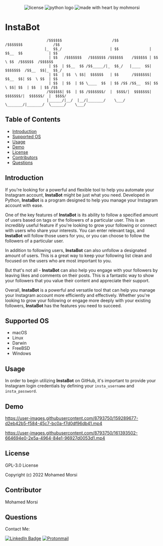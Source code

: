<div align="center">

![license](https://img.shields.io/github/license/mohmorsi/Space-Byte?style=flat-square)
![python logo](https://img.shields.io/badge/Python-87A2D0?style=flat-square&logo=Python&logoColor=gold)
![made with heart by mohmorsi](https://img.shields.io/badge/made%20with%20%E2%9D%A4%EF%B8%8F%20by-mohmorsi-red?style=flat-square)
</div>

# InstaBot
                       /$$$$$$                       /$$               /$$$$$$$              /$$    
                      |_  $$_/                      | $$              | $$__  $$            | $$    
                        | $$   /$$$$$$$   /$$$$$$$ /$$$$$$    /$$$$$$ | $$  \ $$  /$$$$$$  /$$$$$$  
                        | $$  | $$__  $$ /$$_____/|_  $$_/   |____  $$| $$$$$$$  /$$__  $$|_  $$_/  
                        | $$  | $$  \ $$|  $$$$$$   | $$      /$$$$$$$| $$__  $$| $$  \ $$  | $$    
                        | $$  | $$  | $$ \____  $$  | $$ /$$ /$$__  $$| $$  \ $$| $$  | $$  | $$ /$$
                       /$$$$$$| $$  | $$ /$$$$$$$/  |  $$$$/|  $$$$$$$| $$$$$$$/|  $$$$$$/  |  $$$$/
                       |______/|__/  |__/|_______/    \___/   \_______/|_______/  \______/    \___/  
																																							

## Table of Contents
* [Introduction](#introduction)
* [Supported OS](#supported-os)
* [Usage](#usage)
* [Demo](#demo)
* [License](#license)
* [Contributors](#contributors)
* [Questions](#questions)

## Introduction
If you're looking for a powerful and flexible tool to help you automate your Instagram account, **InstaBot** might be just what you need. Developed in Python, **InstaBot** is a program designed to help you manage your Instagram account with ease.

One of the key features of **InstaBot** is its ability to follow a specified amount of users based on tags or the followers of a particular user. This is an incredibly useful feature if you're looking to grow your following or connect with users who share your interests. You can enter relevant tags, and **InstaBot** will follow those users for you, or you can choose to follow the followers of a particular user.

In addition to following users, **InstaBot** can also unfollow a designated amount of users. This is a great way to keep your following list clean and focused on the users who are most important to you.

But that's not all - **InstaBot** can also help you engage with your followers by leaving likes and comments on their posts. This is a fantastic way to show your followers that you value their content and appreciate their support.

Overall, **InstaBot** is a powerful and versatile tool that can help you manage your Instagram account more efficiently and effectively. Whether you're looking to grow your following or engage more deeply with your existing followers, **InstaBot** has the features you need to succeed.


## Supported OS
<ul>
<li> macOS </li>
<li> Linux </li>
<li> Darwin </li>
<li> FreeBSD </li>
<li> Windows </li>
</ul>

## Usage

In order to begin utilizing **InstaBot** on GitHub, it's important to provide your Instagram login credentials by defining your `insta_username` and `insta_password`.

## Demo
https://user-images.githubusercontent.com/8793750/159289677-d2eb42b5-f584-45c7-bc0a-f7d0df96db41.mp4

https://user-images.githubusercontent.com/8793750/161393502-664694e0-2e5a-4964-84e1-96927d0053d1.mp4

## License
GPL-3.0 License

Copyright (c) 2022 Mohamed Morsi
## Contributor
Mohamed Morsi
## Questions
Contact Me:

[![LinkedIn Badge](https://img.shields.io/badge/LinkedIn-0077B5?style=for-the-badge&logo=linkedin&logoColor=white)](https://www.linkedin.com/in/mohamedammorsi)
[![Protonmail](https://img.shields.io/badge/ProtonMail-8B89CC?style=for-the-badge&logo=protonmail&logoColor=white)](mailto:adudefromearth@protonmail.com)

